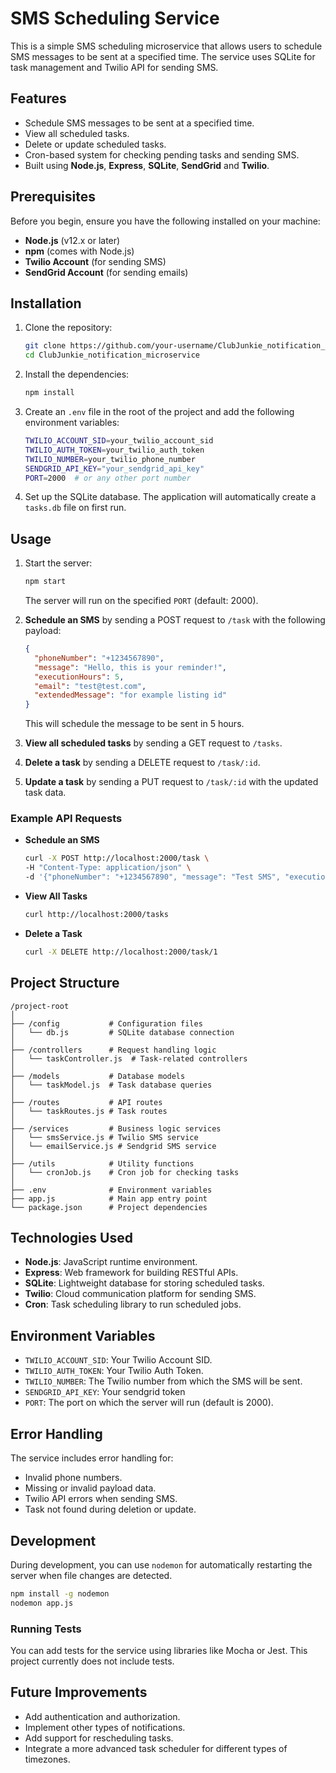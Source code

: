 # SMS Scheduling Service

This is a simple SMS scheduling microservice that allows users to schedule SMS messages to be sent at a specified time. The service uses SQLite for task management and Twilio API for sending SMS.

## Features

- Schedule SMS messages to be sent at a specified time.
- View all scheduled tasks.
- Delete or update scheduled tasks.
- Cron-based system for checking pending tasks and sending SMS.
- Built using **Node.js**, **Express**, **SQLite**, **SendGrid** and **Twilio**.

## Prerequisites

Before you begin, ensure you have the following installed on your machine:

- **Node.js** (v12.x or later)
- **npm** (comes with Node.js)
- **Twilio Account** (for sending SMS)
- **SendGrid Account** (for sending emails)

## Installation

1. Clone the repository:

   ```bash
   git clone https://github.com/your-username/ClubJunkie_notification_microservice.git
   cd ClubJunkie_notification_microservice
   ```

2. Install the dependencies:

   ```bash
   npm install
   ```

3. Create an `.env` file in the root of the project and add the following environment variables:

   ```bash
   TWILIO_ACCOUNT_SID=your_twilio_account_sid
   TWILIO_AUTH_TOKEN=your_twilio_auth_token
   TWILIO_NUMBER=your_twilio_phone_number
   SENDGRID_API_KEY="your_sendgrid_api_key"
   PORT=2000  # or any other port number
   ```

4. Set up the SQLite database. The application will automatically create a `tasks.db` file on first run.

## Usage

1. Start the server:

   ```bash
   npm start
   ```

   The server will run on the specified `PORT` (default: 2000).

2. **Schedule an SMS** by sending a POST request to `/task` with the following payload:

   ```json
   {
     "phoneNumber": "+1234567890",
     "message": "Hello, this is your reminder!",
     "executionHours": 5,
     "email": "test@test.com",
     "extendedMessage": "for example listing id"
   }
   ```

   This will schedule the message to be sent in 5 hours.

3. **View all scheduled tasks** by sending a GET request to `/tasks`.

4. **Delete a task** by sending a DELETE request to `/task/:id`.

5. **Update a task** by sending a PUT request to `/task/:id` with the updated task data.

### Example API Requests

- **Schedule an SMS**

  ```bash
  curl -X POST http://localhost:2000/task \
  -H "Content-Type: application/json" \
  -d '{"phoneNumber": "+1234567890", "message": "Test SMS", "executionHours": 2, "email": "test@test.com", "extendedMessage": "1234567890"}'
  ```

- **View All Tasks**

  ```bash
  curl http://localhost:2000/tasks
  ```

- **Delete a Task**

  ```bash
  curl -X DELETE http://localhost:2000/task/1
  ```

## Project Structure

```
/project-root
│
├── /config           # Configuration files
│   └── db.js         # SQLite database connection
│
├── /controllers      # Request handling logic
│   └── taskController.js  # Task-related controllers
│
├── /models           # Database models
│   └── taskModel.js  # Task database queries
│
├── /routes           # API routes
│   └── taskRoutes.js # Task routes
│
├── /services         # Business logic services
│   └── smsService.js # Twilio SMS service
│   └── emailService.js # Sendgrid SMS service
│
├── /utils            # Utility functions
│   └── cronJob.js    # Cron job for checking tasks
│
├── .env              # Environment variables
├── app.js            # Main app entry point
└── package.json      # Project dependencies
```

## Technologies Used

- **Node.js**: JavaScript runtime environment.
- **Express**: Web framework for building RESTful APIs.
- **SQLite**: Lightweight database for storing scheduled tasks.
- **Twilio**: Cloud communication platform for sending SMS.
- **Cron**: Task scheduling library to run scheduled jobs.

## Environment Variables

- `TWILIO_ACCOUNT_SID`: Your Twilio Account SID.
- `TWILIO_AUTH_TOKEN`: Your Twilio Auth Token.
- `TWILIO_NUMBER`: The Twilio number from which the SMS will be sent.
- `SENDGRID_API_KEY`: Your sendgrid token
- `PORT`: The port on which the server will run (default is 2000).

## Error Handling

The service includes error handling for:

- Invalid phone numbers.
- Missing or invalid payload data.
- Twilio API errors when sending SMS.
- Task not found during deletion or update.

## Development

During development, you can use `nodemon` for automatically restarting the server when file changes are detected.

```bash
npm install -g nodemon
nodemon app.js
```

### Running Tests

You can add tests for the service using libraries like Mocha or Jest. This project currently does not include tests.

## Future Improvements

- Add authentication and authorization.
- Implement other types of notifications.
- Add support for rescheduling tasks.
- Integrate a more advanced task scheduler for different types of timezones.
